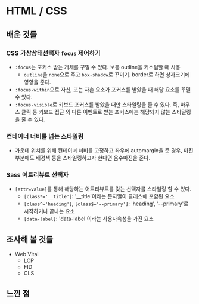 # HTML / CSS

## 배운 것들
### CSS 가상상태선택자 `focus` 제어하기
- `:focus`는 포커스 받는 개체를 꾸밀 수 있다. 보통 outline을 커스텀할 때 사용
  - `outline`을 `none`으로 주고 `box-shadow`로 꾸미기. border로 하면 상자크기에 영향을 준다.
- `:focus-within`으로 자신, 또는 자손 요소가 포커스를 받았을 때 해당 요소를 꾸밀 수 있다.
- `:focus-visible`로 키보드 포커스를 받았을 때만 스타일링을 줄 수 있다. 즉, 마우스 클릭 등 키보드 접근 외 다른 이벤트로 받는 포커스에는 해당되지 않는 스타일링을 줄 수 있다.

### 컨테이너 너비를 넘는 스타일링
- 가운데 위치를 위해 컨테이너 너비를 고정하고 좌우에 automargin을 준 경우, 마진 부분에도 배경색 등을 스타일링하고자 한다면 음수마진을 준다.

### Sass 어트리뷰트 선택자
- `[attr=value]`를 통해 해당하는 어트리뷰트를 갖는 선택자를 스타일링 할 수 있다.
  - `[class*='__title']`: '__title'이라는 문자열이 클래스에 포함된 요소
  - `[class^='heading']`, `[class$='--primary']`: 'heading', '--primary'로 시작하거나 끝나는 요소
  - `[data-label]`: 'data-label'이라는 사용자속성을 가진 요소



## 조사해 볼 것들
- Web Vital
  - LCP
  - FID
  - CLS


## 느낀 점

